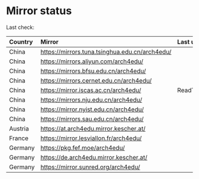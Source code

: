 <script src="./time.js"></script>
# Mirror status
Last check: <script type="text/javascript">localize(1716225550.403398);</script>

|Country|Mirror|Last update|
|:------|:-----|:----------|
|China|https://mirrors.tuna.tsinghua.edu.cn/arch4edu/|<script type="text/javascript">localize(1716186948);</script>|
|China|https://mirrors.aliyun.com/arch4edu/|<script type="text/javascript">localize(1716186948);</script>|
|China|https://mirrors.bfsu.edu.cn/arch4edu/|<script type="text/javascript">localize(1716186948);</script>|
|China|https://mirrors.cernet.edu.cn/arch4edu/|<script type="text/javascript">localize(1716186948);</script>|
|China|https://mirror.iscas.ac.cn/arch4edu/|ReadTimeout|
|China|https://mirrors.nju.edu.cn/arch4edu/|<script type="text/javascript">localize(1716143409);</script>|
|China|https://mirror.nyist.edu.cn/arch4edu/|<script type="text/javascript">localize(1716186948);</script>|
|China|https://mirrors.sau.edu.cn/arch4edu/|<script type="text/javascript">localize(1716186948);</script>|
|Austria|https://at.arch4edu.mirror.kescher.at/|<script type="text/javascript">localize(1716186948);</script>|
|France|https://mirror.lesviallon.fr/arch4edu/|<script type="text/javascript">localize(1716186948);</script>|
|Germany|https://pkg.fef.moe/arch4edu/|<script type="text/javascript">localize(1716186948);</script>|
|Germany|https://de.arch4edu.mirror.kescher.at/|<script type="text/javascript">localize(1716186948);</script>|
|Germany|https://mirror.sunred.org/arch4edu/|<script type="text/javascript">localize(1716186948);</script>|

<script src="./tablefilter/tablefilter.js"></script>
<script src="./table.js"></script>